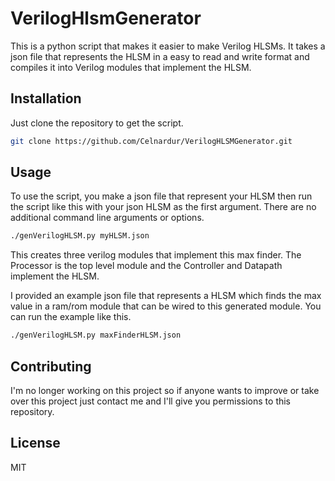 # VerilogHlsmGenerator

This is a python script that makes it easier to make Verilog HLSMs.
It takes a json file that represents the HLSM in a easy to read and write format
and compiles it into Verilog modules that implement the HLSM.

## Installation

Just clone the repository to get the script. 

```bash
git clone https://github.com/Celnardur/VerilogHLSMGenerator.git
```

## Usage

To use the script, you make a json file that represent your HLSM then run the 
script like this with your json HLSM as the first argument. 
There are no additional command line arguments or options. 

```bash
./genVerilogHLSM.py myHLSM.json
```

This creates three verilog modules that implement this max finder. 
The Processor is the top level module and the Controller and Datapath implement
the HLSM.

I provided an example json file that represents a HLSM which finds the max value in 
a ram/rom module that can be wired to this generated module. 
You can run the example like this. 

```bash
./genVerilogHLSM.py maxFinderHLSM.json
```

## Contributing

I'm no longer working on this project so if anyone wants to improve or take over 
this project just contact me and I'll give you permissions to this repository.

## License
MIT

